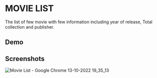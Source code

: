 
# MOVIE LIST

The list of few movie with few information including year of release, Total collection and publisher.




## Demo




## Screenshots
![Movie List - Google Chrome 13-10-2022 19_35_13](https://user-images.githubusercontent.com/108449526/195634834-c7c6f48d-aebb-48e6-9b3f-dda11a088970.png)


